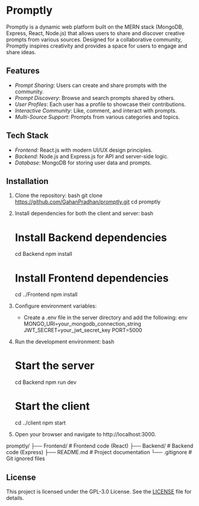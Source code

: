 ﻿# Promptly

Promptly is a dynamic web platform built on the MERN stack (MongoDB, Express, React, Node.js) that allows users to share and discover creative prompts from various sources. Designed for a collaborative community, Promptly inspires creativity and provides a space for users to engage and share ideas.

## Features

- *Prompt Sharing*: Users can create and share prompts with the community.
- *Prompt Discovery*: Browse and search prompts shared by others.
- *User Profiles*: Each user has a profile to showcase their contributions.
- *Interactive Community*: Like, comment, and interact with prompts.
- *Multi-Source Support*: Prompts from various categories and topics.

## Tech Stack

- *Frontend*: React.js with modern UI/UX design principles.
- *Backend*: Node.js and Express.js for API and server-side logic.
- *Database*: MongoDB for storing user data and prompts.

## Installation

1. Clone the repository:
   bash
   git clone https://github.com/GahanPradhan/promptly.git
   cd promptly
   

2. Install dependencies for both the client and server:
   bash
   # Install Backend dependencies
   cd Backend
   npm install

   # Install Frontend dependencies
   cd ../Frontend
   npm install
   

3. Configure environment variables:
   - Create a .env file in the server directory and add the following:
     env
     MONGO_URI=your_mongodb_connection_string
     JWT_SECRET=your_jwt_secret_key
     PORT=5000
     

4. Run the development environment:
   bash
   # Start the server
   cd Backend
   npm run dev

   # Start the client
   cd ../client
   npm start
   

5. Open your browser and navigate to http://localhost:3000.



promptly/
├── Frontend/       # Frontend code (React)
├── Backend/       # Backend code (Express)
├── README.md     # Project documentation
└── .gitignore    # Git ignored files



## License

This project is licensed under the GPL-3.0 License. See the [LICENSE](LICENSE) file for details.
